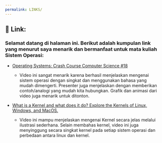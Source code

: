 ```yaml
---
permalink: LINKS/
---
```


## 🌟 Link: 
### Selamat datang di halaman ini. Berikut adalah kumpulan link yang menurut saya menarik dan bermanfaat untuk mata kuliah Sistem Operasi:

- [Operating Systems: Crash Course Computer Science #18](https://www.youtube.com/watch?v=26QPDBe-NB8&pp=ygUQb3BlcmF0aW5nIHN5c3RlbQ%3D%3D)
  - Video ini sangat menarik karena berhasil menjelaskan mengenai sistem operasi dengan singkat dan menggunakan bahasa yang mudah dimengerti. Presenter juga menjelaskan dengan memberikan contoh/analogi yang mudah kita hubungkan. Grafik dan animasi dari video juga menarik untuk ditonton.

- [What is a Kernel and what does it do? Explore the Kernels of Linux, Windows, and MacOS.](#)
  - Video ini mampu menjelaskan mengenai Kernel secara jelas melalui ilustrasi sederhana. Selain membahas kernel, video ini juga menyinggung secara singkat kernel pada setiap sistem operasi dan perbedaan antara linux dan kernel.    
